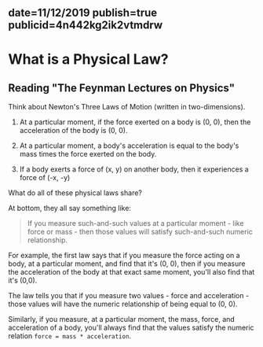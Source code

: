 date=11/12/2019
publish=true
publicid=4n442kg2ik2vtmdrw
---
# What is a Physical Law?
## Reading "The Feynman Lectures on Physics"

Think about Newton's Three Laws of Motion (written in two-dimensions).

1) At a particular moment, if the force exerted on a body is (0, 0), then the acceleration of the body is (0, 0).

2) At a particular moment, a body's acceleration is equal to the body's mass times the force exerted on the body.

3) If a body exerts a force of (x, y) on another body, then it experiences a force of (-x, -y)

What do all of these physical laws share?

At bottom, they all say something like:

> If you measure such-and-such values at a particular moment - like force or mass - then those values will satisfy such-and-such numeric relationship.

For example, the first law says that if you measure the force acting on a body, at a particular moment, and find that it's (0, 0), then if you measure the acceleration of the body at that exact same moment, you'll also find that it's (0,0).

The law tells you that if you measure two values - force and acceleration - those values will have the numeric relationship of being equal to (0, 0).

Similarly, if you measure, at a particular moment, the mass, force, and acceleration of a body, you'll always find that the values satisfy the numeric relation `force = mass * acceleration`.
